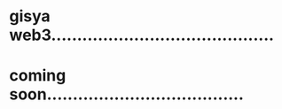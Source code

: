 # gisya web3...........................................
# coming soon......................................
